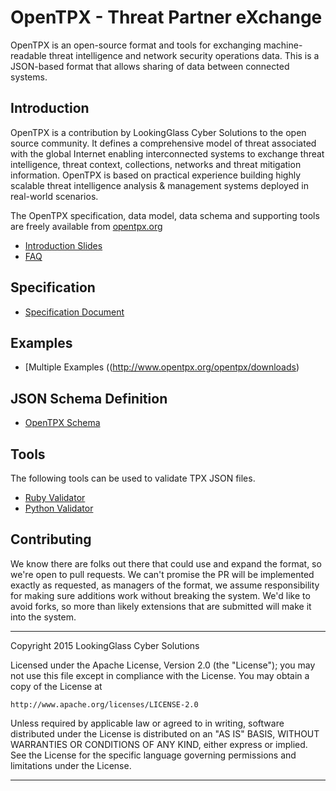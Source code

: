 # OpenTPX - Threat Partner eXchange

OpenTPX is an open-source format and tools for exchanging machine-readable threat intelligence and network security operations data.  This is a JSON-based format that allows sharing of data between connected systems.

## Introduction

OpenTPX is a contribution by LookingGlass Cyber Solutions to the open source community. It defines a comprehensive model of threat associated with the global Internet enabling interconnected systems to exchange threat intelligence, threat context, collections, networks and threat mitigation information. OpenTPX is based on practical experience building highly scalable threat intelligence analysis & management systems deployed in real-world scenarios.

The OpenTPX specification, data model, data schema and supporting tools are freely available from [opentpx.org](http://www.opentpx.org)

* [Introduction Slides](http://www.opentpx.org/docs/openTPX-introduction.pdf)
* [FAQ](http://www.opentpx.org/docs/openTPX-faq.pdf)

## Specification
 * [Specification Document](http://www.opentpx.org/docs/opentpx-2-2-0-spec.pdf)
 
## Examples
 * [Multiple Examples ((http://www.opentpx.org/opentpx/downloads)

## JSON Schema Definition
 * [OpenTPX Schema](http://www.opentpx.org/opentpx/downloads/tpx.2.2.schema.json)

## Tools
The following tools can be used to validate TPX JSON files.
 * [Ruby Validator](http://www.opentpx.org/opentpx/downloads/ruby/tpx)
 * [Python Validator](http://www.opentpx.org/opentpx/downloads/python)

## Contributing

We know there are folks out there that could use and expand the format, so we're open to pull requests. We can't promise the PR will be implemented exactly as requested, as managers of the format, we assume responsibility for making sure additions work without breaking the system. We'd like to avoid forks, so more than likely extensions that are submitted will make it into the system.

--------------------------------------------------------------------------------------------------------------------------------
Copyright 2015 LookingGlass Cyber Solutions

Licensed under the Apache License, Version 2.0 (the "License");
you may not use this file except in compliance with the License.
You may obtain a copy of the License at

    http://www.apache.org/licenses/LICENSE-2.0

Unless required by applicable law or agreed to in writing, software
distributed under the License is distributed on an "AS IS" BASIS,
WITHOUT WARRANTIES OR CONDITIONS OF ANY KIND, either express or implied.
See the License for the specific language governing permissions and limitations under the License.

--------------------------------------------------------------------------------------------------------------------------------
